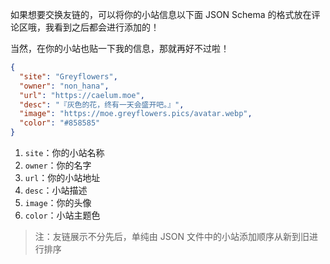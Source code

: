如果想要交换友链的，可以将你的小站信息以下面 JSON Schema 的格式放在评论区哦，我看到之后都会进行添加的！

当然，在你的小站也贴一下我的信息，那就再好不过啦！

```json
{
  "site": "Greyflowers",
  "owner": "non_hana",
  "url": "https://caelum.moe",
  "desc": "『灰色的花，终有一天会盛开吧。』",
  "image": "https://moe.greyflowers.pics/avatar.webp",
  "color": "#858585"
}
```

1. `site`：你的小站名称
2. `owner`：你的名字
3. `url`：你的小站地址
4. `desc`：小站描述
5. `image`：你的头像
6. `color`：小站主题色

> 注：友链展示不分先后，单纯由 JSON 文件中的小站添加顺序从新到旧进行排序
